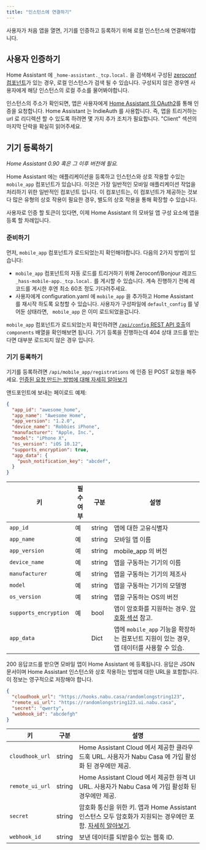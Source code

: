```yaml
---
title: "인스턴스에 연결하기"
---
```


사용자가 처음 앱을 열면, 기기를 인증하고 등록하기 위해 로컬 인스턴스에 연결해야합니다.

## 사용자 인증하기

Home Assistant 에 `_home-assistant._tcp.local.` 을 검색해서 구성된 [zeroconf 컴포넌트](https://www.home-assistant.io/components/zeroconf)가 있는 경우, 로컬 인스턴스가 검색 될 수 있습니다. 구성되지 않은 경우엔 사용자에게 해당 인스턴스의 로컬 주소를 물어봐야합니다.

인스턴스의 주소가 확인되면, 앱은 사용자에게 [Home Assistant 의 OAuth2](auth_api.md)를 통해 인증을 요청합니다. Home Assistant 는 IndieAuth 를 사용합니다. 즉, 앱을 트리거하는 url 로 리디렉션 할 수 있도록 하려면 몇 가지 추가 조치가 필요합니다. "Client" 섹션의 마지막 단락을 확실히 읽어주세요.

## 기기 등록하기

*Home Assistant 0.90 혹은 그 이후 버전에 필요.*

Home Assistant 에는 애플리케이션을 등록하고 인스턴스와 상호 작용할 수있는 `mobile_app` 컴포넌트가 있습니다. 이것은 가장 일반적인 모바일 애플리케이션 작업을 처리하기 위한 일반적인 컴포넌트 입니다. 이 컴포넌트는, 이 컴포넌트가 제공하는 것보다 많은 유형의 상호 작용이 필요한 경우, 별도의 상호 작용을 통해 확장할 수 있습니다.

사용자로 인증 할 토큰이 있다면, 이제 Home Assistant 의 모바일 앱 구성 요소에 앱을 등록 할 차례입니다.

### 준비하기

먼저, `mobile_app` 컴포넌트가 로드되었는지 확인해야합니다. 다음의 2가지 방법이 있습니다:

- `mobile_app` 컴포넌트의 자동 로드를 트리거하기 위해 Zeroconf/Bonjour 레코드`_hass-mobile-app._tcp.local.` 를 게시할 수 있습니다. 계속 진행하기 전에 레코드를 게시한 후엔 최소 60초 정도 기다려주세요.
- 사용자에게 configuration.yaml 에 `mobile_app` 을 추가하고 Home Assistant 를 재시작 하도록 요청할 수 있습니다. 사용자가 구성파일에 `default_config` 를 넣어둔 상태라면, ` mobile_app` 은 이미 로드되었을겁니다.

`mobile_app` 컴포넌트가 로드되었는지 확인하려면 [`/api/config` REST API 호출](external_api_rest.md#get-api-config)의 `components` 배열을 확인해보면 됩니다. 기기 등록을 진행하는데 404 상태 코드를 받는다면 대부분 로드되지 않은 경우 입니다.

### 기기 등록하기

기기를 등록하려면 `/api/mobile_app/registrations` 에 인증 된 POST 요청을 해주세요. [인증된 요청 만드는 방법에 대해 자세히 알아보기](auth_api.md#making-authenticated-requests)

앤드포인트에 보내는 페이로드 예제:

```json
{
  "app_id": "awesome_home",
  "app_name": "Awesome Home",
  "app_version": "1.2.0",
  "device_name": "Robbies iPhone",
  "manufacturer": "Apple, Inc.",
  "model": "iPhone X",
  "os_version": "iOS 10.12",
  "supports_encryption": true,
  "app_data": {
    "push_notification_key": "abcdef",
  }
}
```

| 키                     | 필수여부 | 구분     | 설명                                                        |
| --------------------- | ---- | ------ | --------------------------------------------------------- |
| `app_id`              | 예    | string | 앱에 대한 고유식별자                                               |
| `app_name`            | 예    | string | 모바일 앱 이름                                                  |
| `app_version`         | 예    | string | mobile_app 의 버전                                           |
| `device_name`         | 예    | string | 앱을 구동하는 기기의 이름                                            |
| `manufacturer`        | 예    | string | 앱을 구동하는 기기의 제조사                                           |
| `model`               | 예    | string | 앱을 구동하는 기기의 모델명                                           |
| `os_version`          | 예    | string | 앱을 구동하는 OS의 버전                                            |
| `supports_encryption` | 예    | bool   | 앱이 암호화를 지원하는 경우. [암호화 섹션](#encryption) 참고.                |
| `app_data`            |      | Dict   | 앱에 `mobile_app` 기능을 확장하는 컴포넌트 지원이 있는 경우, 앱 데이터를 사용할 수 있슴. |

200 응답코드를 받으면 모바일 앱이 Home Assistant 에 등록됩니다. 응답은 JSON 문서이며 Home Assistant 인스턴스와 상호 작용하는 방법에 대한 URL을 포함합니다. 이 정보는 영구적으로 저장해야 합니다.

```json
{
  "cloudhook_url": "https://hooks.nabu.casa/randomlongstring123",
  "remote_ui_url": "https://randomlongstring123.ui.nabu.casa",
  "secret": "qwerty",
  "webhook_id": "abcdefgh"
}
```

| 키               | 구분     | 설명                                                                                                                              |
| --------------- | ------ | ------------------------------------------------------------------------------------------------------------------------------- |
| `cloudhook_url` | string | Home Assistant Cloud 에서 제공한 클라우드훅 URL. 사용자가 Nabu Casa 에 가입 활성화 된 경우에만 제공.                                                       |
| `remote_ui_url` | string | Home Assistant Cloud 에서 제공한 원격 UI URL. 사용자가 Nabu Casa 에 가입 활성화 된 경우에만 제공.                                                       |
| `secret`        | string | 암호화 통신을 위한 키. 앱과 Home Assistant 인스턴스 모두 암호화가 지원되는 경우에만 포함. [자세히 알아보기](app_integration_sending_data.md#implementing-encryption). |
| `webhook_id`    | string | 보낸 데이터를 되받을수 있는 웹훅 ID.                                                                                                          |